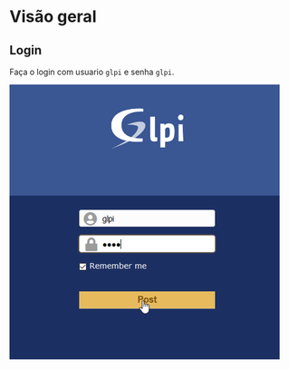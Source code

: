 # Visão geral

## Login

Faça o login com usuario `glpi` e senha `glpi`. 



![Login](https://github.com/eduardofraga/katacoda-scenarios/raw/master/glpi-playground/katacoda/2020-03-22-17-24-09-GLPI%20Playground%20by%20eduardofraga%20_%20Katacoda.png)



